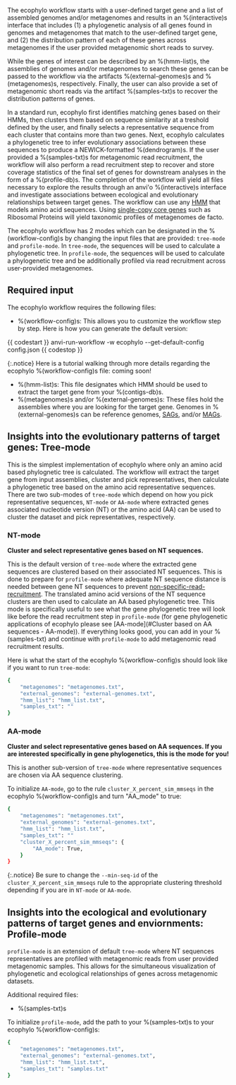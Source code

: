 The ecophylo workflow starts with a user-defined target gene and a list of assembled genomes and/or metagenomes and results in an %(interactive)s interface that includes (1) a phylogenetic analysis of all genes found in genomes and metagenomes that match to the user-defined target gene, and (2) the distribution pattern of each of these genes across metagenomes if the user provided metagenomic short reads to survey.

While the genes of interest can be described by an %(hmm-list)s, the assemblies of genomes and/or metagenomes to search these genes can be passed to the workflow via the artifacts %(external-genomes)s and %(metagenomes)s, respectively. Finally, the user can also provide a set of metagenomic short reads via the artifact %(samples-txt)s to recover the distribution patterns of genes.

In a standard run, ecophylo first identifies matching genes based on their HMMs, then clusters them based on sequence similarity at a treshold defined by the user, and finally selects a representative sequence from each cluster that contains more than two genes. Next, ecophylo calculates a phylogenetic tree to infer evolutionary associations between these sequences to produce a NEWICK-formatted %(dendrogram)s. If the user provided a %(samples-txt)s for metagenomic read recruitment, the workflow will also perform a read recruitment step to recover and store coverage statistics of the final set of genes for downstream analyses in the form of a %(profile-db)s. The completion of the workflow will yield all files necessary to explore the results through an anvi'o %(interactive)s interface and investigate associations between ecological and evolutionary relationships between target genes. The workflow can use any [HMM](https://anvio.org/vocabulary/#hidden-markov-models-hmms) that models amino acid sequences. Using [single-copy core genes](https://anvio.org/vocabulary/#single-copy-core-gene-scg) such as Ribosomal Proteins will yield taxonomic profiles of metagenomes de facto.

The ecophylo workflow has 2 modes which can be designated in the %(workflow-config)s by changing the input files that are provided: `tree-mode` and `profile-mode`. In `tree-mode`, the sequences will be used to calculate a phylogenetic tree. In `profile-mode`, the sequences will be used to calculate a phylogenetic tree and be additionally profiled via read recruitment across user-provided metagenomes.

## Required input

The ecophylo workflow requires the following files:

- %(workflow-config)s: This allows you to customize the workflow step by step. Here is how you can generate the default version:

{{ codestart }}
anvi-run-workflow -w ecophylo --get-default-config config.json
{{ codestop }}

{:.notice}
Here is a tutorial walking through more details regarding the ecophylo %(workflow-config)s file: coming soon!

- %(hmm-list)s: This file designates which HMM should be used to extract the target gene from your %(contigs-db)s.
- %(metagenomes)s and/or %(external-genomes)s: These files hold the assemblies where you are looking for the target gene. Genomes in %(external-genomes)s can be reference genomes, [SAGs](https://anvio.org/vocabulary/#single-amplified-genome-sag), and/or [MAGs](https://anvio.org/vocabulary/#metagenome-assembled-genome-mag).

## Insights into the evolutionary patterns of target genes: Tree-mode

This is the simplest implementation of ecophylo where only an amino acid based phylognetic tree is calculated. The workflow will extract the target gene from input assemblies, cluster and pick representatives, then calculate a phylogenetic tree based on the amino acid representative sequences. There are two sub-modes of `tree-mode` which depend on how you pick representative sequences, `NT-mode` or `AA-mode` where extracted genes associated nucleotide version (NT) or the amino acid (AA) can be used to cluster the dataset and pick representatives, respectively.

### NT-mode

**Cluster and select representative genes based on NT sequences.**

This is the default version of `tree-mode` where the extracted gene sequences are clustered based on their associated NT sequences. This is done to prepare for `profile-mode` where adequate NT sequence distance is needed between gene NT sequences to prevent [non-specific-read-recruitment](https://anvio.org/vocabulary/#non-specific-read-recruitment). The translated amino acid versions of the NT sequence clusters are then used to calculate an AA based phylogenetic tree. This mode is specifically useful to see what the gene phylogenetic tree will look like before the read recruitment step in `profile-mode` (for gene phylogenetic applications of ecophylo please see [AA-mode](#Cluster based on AA sequences - AA-mode)). If everything looks good, you can add in your %(samples-txt) and continue with `profile-mode` to add metagenomic read recruitment results.

Here is what the start of the ecophylo %(workflow-config)s should look like if you want to run `tree-mode`:

```bash
{
    "metagenomes": "metagenomes.txt",
    "external_genomes": "external-genomes.txt",
    "hmm_list": "hmm_list.txt",
    "samples_txt": ""
}
```

### AA-mode

**Cluster and select representative genes based on AA sequences. If you are interested specifically in gene phylogenetics, this is the mode for you!**

This is another sub-version of `tree-mode` where representative sequences are chosen via AA sequence clustering.

To initialize `AA-mode`, go to the rule `cluster_X_percent_sim_mmseqs` in the ecophylo %(workflow-config)s and turn "AA_mode" to true:

```bash
{
    "metagenomes": "metagenomes.txt",
    "external_genomes": "external-genomes.txt",
    "hmm_list": "hmm_list.txt",
    "samples_txt": ""
    "cluster_X_percent_sim_mmseqs": {
        "AA_mode": True,
    }
}
```

{:.notice}
Be sure to change the `--min-seq-id` of the `cluster_X_percent_sim_mmseqs` rule to the appropriate clustering threshold depending if you are in `NT-mode` or `AA-mode`.

## Insights into the ecological and evolutionary patterns of target genes and enviornments: Profile-mode

`profile-mode` is an extension of default `tree-mode` where NT sequences representatives are profiled with metagenomic reads from user provided metagenomic samples. This allows for the simultaneous visualization of phylogenetic and ecological relationships of genes across metagenomic datasets.

Additional required files:
- %(samples-txt)s

To initialize `profile-mode`, add the path to your %(samples-txt)s to your ecophylo %(workflow-config)s:

```bash
{
    "metagenomes": "metagenomes.txt",
    "external_genomes": "external-genomes.txt",
    "hmm_list": "hmm_list.txt",
    "samples_txt": "samples.txt"
}
```
